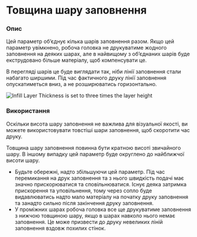 Товщина шару заповнення
====

### **Опис**

Цей параметр об’єднує кілька шарів заповнення разом. Якщо цей параметр увімкнено, робоча головка не друкуватиме жодного заповнення на деяких шарах, але в найвищому з об’єднаних шарів буде екструдовано більше матеріалу, щоб компенсувати це.

В перегляді шарів це буде виглядати так, ніби лінії заповнення стали набагато ширшими. Під час фактичного друку лінії заповнення опускатиметься вниз, а не розширюватись горизонтально.

![Infill Layer Thickness is set to three times the layer height](../images/infill_sparse_thickness.png)

### **Використання**

Оскільки висота шару заповнення не важлива для візуальної якості, ви можете використовувати товстіші шари заповнення, щоб скоротити час друку.

Товщина шару заповнення повинна бути кратною висоті звичайного шару. В іншому випадку цей параметр буде округлено до найближчої висоти шару.

* Будьте обережні, надто збільшуючи цей параметр. Під час перемикання на друк заповнення та з нього швидкість подачі має значно прискорюватися та сповільнюватися. Існує деяка затримка прискорення та уповільнення, тому через сопло буде видавлюватись надто мало матеріалу на початку друку заповнення та занадто сильно після закінчення друку заповнення.
* У проміжних шарах робоча головка все ще друкуватиме заповнення з нижчою товщиною шару, якщо в шарах навколо нього немає заповнення. Це може призвести до друку невеликих ліній заповнення вздовж похилих стінок.

